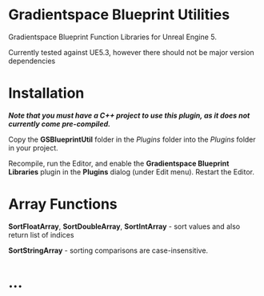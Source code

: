 # Gradientspace Blueprint Utilities

Gradientspace Blueprint Function Libraries for Unreal Engine 5.

Currently tested against UE5.3, however there should not be major version dependencies


# Installation

***Note that you must have a C++ project to use this plugin, as it does not currently come pre-compiled.***

Copy the **GSBlueprintUtil** folder in the _Plugins_ folder into the _Plugins_ folder in your project. 

Recompile, run the Editor, and enable the **Gradientspace Blueprint Libraries** plugin in the **Plugins** dialog (under Edit menu). Restart the Editor.



# Array Functions

**SortFloatArray**, **SortDoubleArray**, **SortIntArray** - sort values and also return list of indices

**SortStringArray** - sorting comparisons are case-insensitive.


# ...
